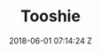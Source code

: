 ---
title: Tooshie
date: 2018-06-01 07:14:24 Z
position: 0
image: "/uploads/tooshie.jpg"
aspect-ratio: 7-5
align-vertical: middle
align-horizontal: center
size: medium
video: https://vimeo.com/272932791
producer: 
production-company: 
layout: project
---